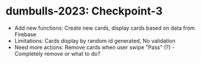 # dumbulls-2023: Checkpoint-3

- Add new functions: Create new cards, display cards based on data from Firebase
- Limitations: Cards display by random id generated, No validation
- Need more actions: Remove cards when user swipe "Pass" (?) - Completely remove or what to do?
